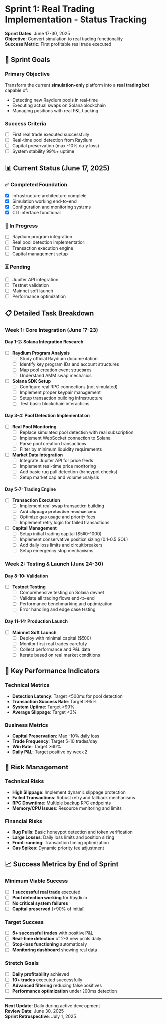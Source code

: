 # Sprint 1: Real Trading Implementation - Status Tracking

**Sprint Dates**: June 17-30, 2025  
**Objective**: Convert simulation to real trading functionality  
**Success Metric**: First profitable real trade executed

## 🎯 Sprint Goals

### Primary Objective
Transform the current **simulation-only** platform into a **real trading bot** capable of:
- Detecting new Raydium pools in real-time
- Executing actual swaps on Solana blockchain
- Managing positions with real P&L tracking

### Success Criteria
- [ ] First real trade executed successfully
- [ ] Real-time pool detection from Raydium
- [ ] Capital preservation (max -10% daily loss)
- [ ] System stability 99%+ uptime

## 📊 Current Status (June 17, 2025)

### ✅ Completed Foundation
- [x] Infrastructure architecture complete
- [x] Simulation working end-to-end
- [x] Configuration and monitoring systems
- [x] CLI interface functional

### 🔧 In Progress
- [ ] Raydium program integration
- [ ] Real pool detection implementation  
- [ ] Transaction execution engine
- [ ] Capital management setup

### ⏳ Pending
- [ ] Jupiter API integration
- [ ] Testnet validation
- [ ] Mainnet soft launch
- [ ] Performance optimization

## 📋 Detailed Task Breakdown

### Week 1: Core Integration (June 17-23)

#### Day 1-2: Solana Integration Research
- [ ] **Raydium Program Analysis**
  - [ ] Study official Raydium documentation
  - [ ] Identify key program IDs and account structures
  - [ ] Map pool creation event structures
  - [ ] Understand AMM swap mechanics

- [ ] **Solana SDK Setup**
  - [ ] Configure real RPC connections (not simulated)
  - [ ] Implement proper keypair management
  - [ ] Setup transaction building infrastructure
  - [ ] Test basic blockchain interactions

#### Day 3-4: Pool Detection Implementation
- [ ] **Real Pool Monitoring**
  - [ ] Replace simulated pool detection with real subscription
  - [ ] Implement WebSocket connection to Solana
  - [ ] Parse pool creation transactions
  - [ ] Filter by minimum liquidity requirements

- [ ] **Market Data Integration**
  - [ ] Integrate Jupiter API for price feeds
  - [ ] Implement real-time price monitoring
  - [ ] Add basic rug pull detection (honeypot checks)
  - [ ] Setup market cap and volume analysis

#### Day 5-7: Trading Engine
- [ ] **Transaction Execution**
  - [ ] Implement real swap transaction building
  - [ ] Add slippage protection mechanisms
  - [ ] Optimize gas usage and priority fees
  - [ ] Implement retry logic for failed transactions

- [ ] **Capital Management**
  - [ ] Setup initial trading capital ($500-1000)
  - [ ] Implement conservative position sizing (0.1-0.5 SOL)
  - [ ] Add daily loss limits and circuit breakers
  - [ ] Setup emergency stop mechanisms

### Week 2: Testing & Launch (June 24-30)

#### Day 8-10: Validation
- [ ] **Testnet Testing**
  - [ ] Comprehensive testing on Solana devnet
  - [ ] Validate all trading flows end-to-end
  - [ ] Performance benchmarking and optimization
  - [ ] Error handling and edge case testing

#### Day 11-14: Production Launch
- [ ] **Mainnet Soft Launch**
  - [ ] Deploy with minimal capital ($500)
  - [ ] Monitor first real trades carefully
  - [ ] Collect performance and P&L data
  - [ ] Iterate based on real market conditions

## 🎯 Key Performance Indicators

### Technical Metrics
- **Detection Latency**: Target <500ms for pool detection
- **Transaction Success Rate**: Target >95%
- **System Uptime**: Target >99%
- **Average Slippage**: Target <3%

### Business Metrics
- **Capital Preservation**: Max -10% daily loss
- **Trade Frequency**: Target 5-10 trades/day
- **Win Rate**: Target >60%
- **Daily P&L**: Target positive by week 2

## 🚨 Risk Management

### Technical Risks
- **High Slippage**: Implement dynamic slippage protection
- **Failed Transactions**: Robust retry and fallback mechanisms
- **RPC Downtime**: Multiple backup RPC endpoints
- **Memory/CPU Issues**: Resource monitoring and limits

### Financial Risks
- **Rug Pulls**: Basic honeypot detection and token verification
- **Large Losses**: Daily loss limits and position sizing
- **Front-running**: Transaction timing optimization
- **Gas Spikes**: Dynamic priority fee adjustment

## 📈 Success Metrics by End of Sprint

### Minimum Viable Success
- [ ] **1 successful real trade** executed
- [ ] **Pool detection working** for Raydium
- [ ] **No critical system failures**
- [ ] **Capital preserved** (>90% of initial)

### Target Success
- [ ] **5+ successful trades** with positive P&L
- [ ] **Real-time detection** of 2-3 new pools daily
- [ ] **Stop-loss functioning** automatically
- [ ] **Monitoring dashboard** showing real data

### Stretch Goals
- [ ] **Daily profitability** achieved
- [ ] **10+ trades** executed successfully
- [ ] **Advanced filtering** reducing false positives
- [ ] **Performance optimization** under 200ms detection

---

**Next Update**: Daily during active development  
**Review Date**: June 30, 2025  
**Sprint Retrospective**: July 1, 2025

